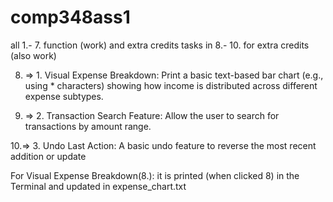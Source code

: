# comp348ass1

all 1.- 7. function (work)
and extra credits tasks in 8.- 10. for extra credits (also work)

8. => 1. Visual Expense Breakdown: Print a basic text-based bar chart (e.g., using * characters) 
showing how income is distributed across different expense subtypes. 

9. => 2. Transaction Search Feature: Allow the user to search for transactions by amount range. 

10.=> 3. Undo Last Action: A basic undo feature to reverse the most recent addition or update

For Visual Expense Breakdown(8.): it is printed (when clicked 8) in the Terminal and updated in expense_chart.txt